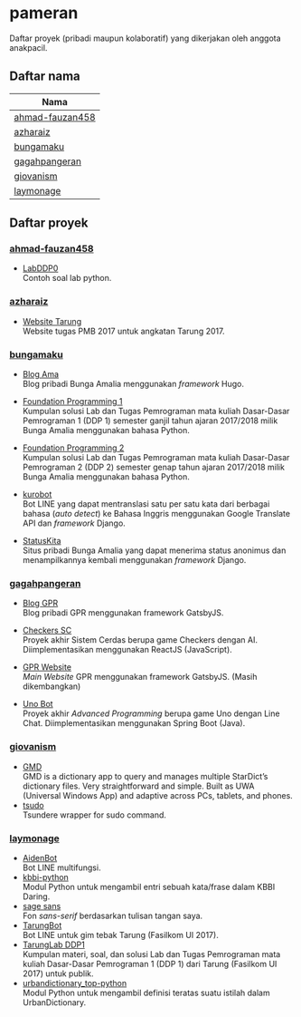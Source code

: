 # pameran

Daftar proyek (pribadi maupun kolaboratif) yang dikerjakan oleh anggota anakpacil.

## Daftar nama

| Nama                                |
| ----------------------------------- |
| [ahmad-fauzan458](#ahmad-fauzan458) |
| [azharaiz](#azharaiz)               |
| [bungamaku](#bungamaku)             |
| [gagahpangeran](#gagahpangeran)     |
| [giovanism](#giovanism)             |
| [laymonage](#laymonage)             |

## Daftar proyek

### [ahmad-fauzan458][ahmad-fauzan458]

- [LabDDP0][labddp0]\
  Contoh soal lab python.

### [azharaiz][azharaiz]

- [Website Tarung][tarung2017]\
  Website tugas PMB 2017 untuk angkatan Tarung 2017.

### [bungamaku][bungamaku]

- [Blog Ama][blog-ama]\
  Blog pribadi Bunga Amalia menggunakan _framework_ Hugo.

- [Foundation Programming 1][foundation-programming-1]\
  Kumpulan solusi Lab dan Tugas Pemrograman mata kuliah Dasar-Dasar Pemrograman 1 (DDP 1) semester ganjil tahun ajaran 2017/2018 milik Bunga Amalia menggunakan bahasa Python.

- [Foundation Programming 2][foundation-programming-2]\
  Kumpulan solusi Lab dan Tugas Pemrograman mata kuliah Dasar-Dasar Pemrograman 2 (DDP 2) semester genap tahun ajaran 2017/2018 milik Bunga Amalia menggunakan bahasa Python.

- [kurobot][kurobot]\
  Bot LINE yang dapat mentranslasi satu per satu kata dari berbagai bahasa (_auto detect_) ke Bahasa Inggris menggunakan Google Translate API dan _framework_ Django.

- [StatusKita][status-kita]\
  Situs pribadi Bunga Amalia yang dapat menerima status anonimus dan menampilkannya kembali menggunakan _framework_ Django.

### [gagahpangeran][gagahpangeran]

- [Blog GPR][blog.gagahpangeran.com]\
  Blog pribadi GPR menggunakan framework GatsbyJS.

- [Checkers SC][checkers-sc]\
  Proyek akhir Sistem Cerdas berupa game Checkers dengan AI. Diimplementasikan
  menggunakan ReactJS (JavaScript).

- [GPR Website][gagahpangeran.com]\
  _Main Website_ GPR menggunakan framework GatsbyJS. (Masih dikembangkan)

- [Uno Bot][uno-bot]\
  Proyek akhir _Advanced Programming_ berupa game Uno dengan Line Chat.
  Diimplementasikan menggunakan Spring Boot (Java).

### [giovanism][giovanism]

- [GMD][gmd]\
  GMD is a dictionary app to query and manages multiple StarDict’s dictionary
  files. Very straightforward and simple. Built as UWA (Universal Windows App)
  and adaptive across PCs, tablets, and phones.
- [tsudo][tsudo]\
  Tsundere wrapper for sudo command.

### [laymonage][laymonage]

- [AidenBot][aidenbot]\
  Bot LINE multifungsi.
- [kbbi-python][kbbi-python]\
  Modul Python untuk mengambil entri sebuah kata/frase dalam KBBI Daring.
- [sage sans][sagesans]\
  Fon _sans-serif_ berdasarkan tulisan tangan saya.
- [TarungBot][tarungbot]\
  Bot LINE untuk gim tebak Tarung (Fasilkom UI 2017).
- [TarungLab DDP1][tarunglab-ddp1]\
  Kumpulan materi, soal, dan solusi Lab dan Tugas Pemrograman mata kuliah
  Dasar-Dasar Pemrograman 1 (DDP 1) dari Tarung (Fasilkom UI 2017) untuk publik.
- [urbandictionary_top-python][udtop-python]\
  Modul Python untuk mengambil definisi teratas suatu istilah dalam UrbanDictionary.

[ahmad-fauzan458]: https://github.com/ahmad-fauzan458
[labddp0]: https://github.com/ahmad-fauzan458/LabDDP0
[azharaiz]: https://github.com/azharaiz
[tarung2017]: https://github.com/indravb6/tarung2017
[bungamaku]: https://github.com/bungamaku
[blog-ama]: https://github.com/bungamaku/bungamaku.github.io
[foundation-programming-1]: https://github.com/bungamaku/foundation-programming-1
[foundation-programming-2]: https://github.com/bungamaku/foundation-programming-2
[kurobot]: https://github.com/bungamaku/kurobot
[status-kita]: https://github.com/bungamaku/statuskita
[gagahpangeran]: https://github.com/gagahpangeran
[blog.gagahpangeran.com]: https://github.com/gagahpangeran/blog.gagahpangeran.com
[checkers-sc]: https://github.com/gagahpangeran/checkers-sc
[gagahpangeran.com]: https://github.com/gagahpangeran/gagahpangeran.com
[uno-bot]: https://github.com/gagahpangeran/uno-bot
[giovanism]: https://github.com/giovanism
[gmd]: https://github.com/giovanism/GMD
[tsudo]: https://github.com/giovanism/tsudo
[laymonage]: https://github.com/laymonage
[aidenbot]: https://github.com/laymonage/AidenBot
[kbbi-python]: https://github.com/laymonage/kbbi-python
[sagesans]: https://github.com/laymonage/sagesans
[tarungbot]: https://github.com/laymonage/TarungBot
[tarunglab-ddp1]: https://github.com/laymonage/TarungLabDDP1
[udtop-python]: https://github.com/laymonage/urbandictionary_top-python
